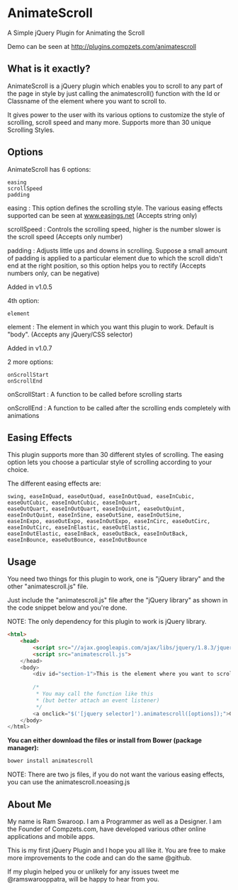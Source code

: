 AnimateScroll
=============

A Simple jQuery Plugin for Animating the Scroll

Demo can be seen at http://plugins.compzets.com/animatescroll


What is it exactly?
-------------------

AnimateScroll is a jQuery plugin which enables you to scroll to any part of the page in style by just calling the animatescroll() function with the Id or Classname of the element where you want to scroll to.

It gives power to the user with its various options to customize the style of scrolling, scroll speed and many more. Supports more than 30 unique Scrolling Styles.


Options
-------

AnimateScroll has 6 options:

    easing
    scrollSpeed
    padding

easing : This option defines the scrolling style. The various easing effects supported can be seen at www.easings.net (Accepts string only)

scrollSpeed : Controls the scrolling speed, higher is the number slower is the scroll speed (Accepts only number)

padding : Adjusts little ups and downs in scrolling. Suppose a small amount of padding is applied to a particular element due to which the scroll didn't end at the right position, so this option helps you to rectify (Accepts numbers only, can be negative)

Added in v1.0.5

4th option:

    element

element : The element in which you want this plugin to work. Default is "body". (Accepts any jQuery/CSS selector)

Added in v1.0.7

2 more options:

    onScrollStart
    onScrollEnd

onScrollStart : A function to be called before scrolling starts

onScrollEnd : A function to be called after the scrolling ends completely with animations

Easing Effects
--------------

This plugin supports more than 30 different styles of scrolling. The easing option lets you choose a particular style of scrolling according to your choice.

The different easing effects are:

<pre>
<code>swing, easeInQuad, easeOutQuad, easeInOutQuad, easeInCubic, easeOutCubic, easeInOutCubic, easeInQuart,
easeOutQuart, easeInOutQuart, easeInQuint, easeOutQuint, easeInOutQuint, easeInSine, easeOutSine, easeInOutSine,
easeInExpo, easeOutExpo, easeInOutExpo, easeInCirc, easeOutCirc, easeInOutCirc, easeInElastic, easeOutElastic,
easeInOutElastic, easeInBack, easeOutBack, easeInOutBack, easeInBounce, easeOutBounce, easeInOutBounce</code>
</pre>



Usage
------

You need two things for this plugin to work, one is "jQuery library" and the other "animatescroll.js" file.

Just include the "animatescroll.js" file after the "jQuery library" as shown in the code snippet below and you're done.

NOTE: The only dependency for this plugin to work is jQuery library.

```html
<html>
    <head>
        <script src="//ajax.googleapis.com/ajax/libs/jquery/1.8.3/jquery.min.js"></script>
        <script src="animatescroll.js">
    </head>
    <body>
        <div id="section-1">This is the element where you want to scroll to<div>
        
        /*
         * You may call the function like this
         * (but better attach an event listener)
         */
        <a onclick="$('[jquery selector]').animatescroll([options]);">Go to Element</a>
    </body>
</html>
```

**You can either download the files or install from Bower (package manager):**
```javascript
bower install animatescroll
```
NOTE: There are two js files, if you do not want the various easing effects, you can use the animatescroll.noeasing.js 

About Me
--------

My name is Ram Swaroop. I am a Programmer as well as a Designer. I am the Founder of Compzets.com, have developed various other online applications and mobile apps.

This is my first jQuery Plugin and I hope you all like it. You are free to make more improvements to the code and can do the same @github.

If my plugin helped you or unlikely for any issues tweet me @ramswarooppatra, will be happy to hear from you.
